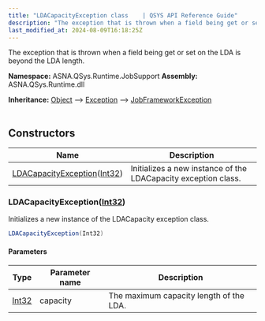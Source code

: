 ```yaml
---
title: "LDACapacityException class    | QSYS API Reference Guide"
description: "The exception that is thrown when a field being get or set on the LDA is beyond the LDA length. "
last_modified_at: 2024-08-09T16:18:25Z
---
```


The exception that is thrown when a field being get or set on the LDA is beyond the LDA length.

**Namespace:** ASNA.QSys.Runtime.JobSupport
**Assembly:** ASNA.QSys.Runtime.dll

**Inheritance:** [Object](https://docs.microsoft.com/en-us/dotnet/api/system.object) --> [Exception](https://docs.microsoft.com/en-us/dotnet/api/system.exception) --> [JobFrameworkException](/reference/runtime/qsys-runtime-job-support/job-framework-exception.html)
<br>
<br>

## Constructors

| Name | Description |
| --- | --- |
| [LDACapacityException](#ldacapacityexceptionint32)([Int32](https://docs.microsoft.com/en-us/dotnet/api/system.int32)) | Initializes a new instance of the LDACapacity exception class.

### LDACapacityException([Int32](https://docs.microsoft.com/en-us/dotnet/api/system.int32))

Initializes a new instance of the LDACapacity exception class.

```cs
LDACapacityException(Int32)
```

#### Parameters

| Type | Parameter name | Description
| --- | --- | ---
| [Int32](https://docs.microsoft.com/en-us/dotnet/api/system.int32) | capacity | The maximum capacity length of the LDA.
